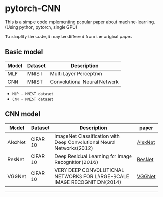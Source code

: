 # pytorch-CNN

This is a simple code implementing popular paper about machine-learning.
(Using python, pytorch, single GPU)

To simplify the code, it may be different from the original paper.

## Basic model

|Model|Dataset|Description|
|------|---|---|
|MLP|MNIST|Multi Layer Perceptron|
|CNN|MNIST|Convolutional Neural Network|  

- ```MLP - MNIST dataset```
- ```CNN - MNIST dataset```  

## CNN model


|Model|Dataset|Description|paper|
|------|---|-----------|---|
|AlexNet|CIFAR 10|ImageNet Classification with Deep Convolutional Neural Networks(2012)| [AlexNet](https://proceedings.neurips.cc/paper/2012/file/c399862d3b9d6b76c8436e924a68c45b-Paper.pdf)|
|ResNet|CIFAR 10|Deep Residual Learning for Image Recognition(2016) | [ResNet](https://arxiv.org/pdf/1512.03385.pdf)|
|VGGNet|CIFAR 10|VERY DEEP CONVOLUTIONAL NETWORKS FOR LARGE-SCALE IMAGE RECOGNITION(2014)|[VGGNet](https://arxiv.org/pdf/1409.1556.pdf)|  


--------------





